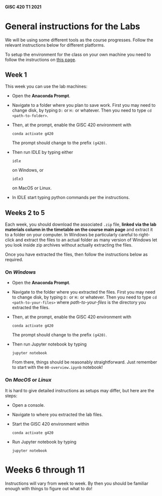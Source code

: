 #### GISC 420 T1 2021
# General instructions for the Labs
We will be using some different tools as the course progresses. Follow the relevant instructions below for different platforms.

To setup the environment for the class on your own machine you need to follow the instructions on [this page](setting-up-the-gisc-420-environment.ipynb).

## Week 1
This week you can use the lab machines:
+ Open the **Anaconda Prompt**.
+ Navigate to a folder where you plan to save work. First you may need to change disk, by typing `D:` or `H:` or whatever. Then you need to type `cd <path-to-folder>`.
+ Then, at the prompt, enable the GISC 420 environment with

      conda activate g420

  The prompt should change to the prefix `(g420)`.
+ Then run IDLE by typing either

      idle

  on Windows, or

      idle3

  on MacOS or Linux.

+ In IDLE start typing python commands per the instructions.

## Weeks 2 to 5
Each week, you should download the associated `.zip` file, **linked via the lab materials column in the timetable on the course main page** and extract it to a folder on your computer. In Windows be particularly careful to right-click and extract the files to an actual folder as many version of Windows let you look inside zip archives without actually extracting the files.

Once you have extracted the files, then follow the instructions below as required.

### On *Windows*
+ Open the **Anaconda Prompt**.
+ Navigate to the folder where you extracted the files. First you may need to change disk, by typing `D:` or `H:` or whatever. Then you need to type `cd <path-to-your-files>` where *path-to-your-files* is the directory you extracted the files.
+ Then, at the prompt, enable the GISC 420 environment with

      conda activate g420

  The prompt should change to the prefix `(g420)`.
+ Then run Jupyter notebook by typing

      jupyter notebook

  From there, things should be reasonably straightforward. Just remember to start with the `00-overview.ipynb` notebook!

### On *MacOS* or *Linux*
It is hard to give detailed instructions as setups may differ, but here are the steps:

+ Open a console.
+ Navigate to where you extracted the lab files.
+ Start the GISC 420 environment within

      conda activate g420

+ Run Jupyter notebook by typing

      jupyter notebook

# Weeks 6 through 11
Instructions will vary from week to week. By then you should be familiar enough with things to figure out what to do!
